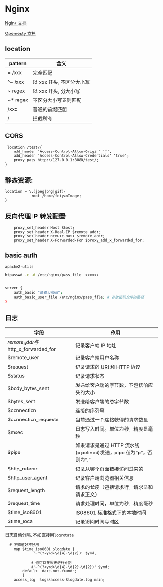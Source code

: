 # Nginx

[Nginx 文档](https://www.nginx.cn/doc/)

[Openresty 文档](https://moonbingbing.gitbooks.io/openresty-best-practices/content/)

## location

| pattern   | 含义                      |
| --------- | ------------------------- |
| = /xxx    | 完全匹配                  |
| ^~ /xxx   | 以 xxx 开头, 不区分大小写 |
| ~ regex   | 以 xxx 开头, 分大小写     |
| ~\* regex | 不区分大小写正则匹配      |
| /xxx      | 普通的前缀匹配            |
| /         | 拦截所有                  |

## CORS

```nginx
 location /test/{
    add_header 'Access-Control-Allow-Origin' '*';
    add_header 'Access-Control-Allow-Credentials' 'true';
    proxy_pass http://127.0.0.1:8080/test/;
}
```

## 静态资源:

```nginx
location ~ \.(jpeg|png|gif){
            root /home/feiyanImage;
}
```

## 反向代理 IP 转发配置:

```nginx
    proxy_set_header Host $host;
    proxy_set_header X-Real-IP $remote_addr;
    proxy_set_header REMOTE-HOST $remote_addr;
    proxy_set_header X-Forwarded-For $proxy_add_x_forwarded_for;
```

## basic auth

<code>apache2-utils</code>

```bash
htpasswd -c -d /etc/nginx/pass_file  xxxxxx


server {
    auth_basic "请输入密码";
    auth_basic_user_file /etc/nginx/pass_file; # 存放密码文件的路径
}
```

## 日志

| 字段                                | 作用                                                               |
| ----------------------------------- | ------------------------------------------------------------------ |
| $remote_addr与$http_x_forwarded_for | 记录客户端 IP 地址                                                 |
| $remote_user                        | 记录客户端用户名称                                                 |
| $request                            | 记录请求的 URI 和 HTTP 协议                                        |
| $status                             | 记录请求状态                                                       |
| $body_bytes_sent                    | 发送给客户端的字节数，不包括响应头的大小                           |
| $bytes_sent                         | 发送给客户端的总字节数                                             |
| $connection                         | 连接的序列号                                                       |
| $connection_requests                | 当前通过一个连接获得的请求数量                                     |
| $msec                               | 日志写入时间。单位为秒，精度是毫秒                                 |
| $pipe                               | 如果请求是通过 HTTP 流水线(pipelined)发送，pipe 值为“p”，否则为“.” |
| $http_referer                       | 记录从哪个页面链接访问过来的                                       |
| $http_user_agent                    | 记录客户端浏览器相关信息                                           |
| $request_length                     | 请求的长度（包括请求行，请求头和请求正文）                         |
| $request_time                       | 请求处理时间，单位为秒，精度毫秒                                   |
| $time_iso8601                       | ISO8601 标准格式下的本地时间                                       |
| $time_local                         | 记录访问时间与时区                                                 |

日志自动分隔, 不如直接用`logrotate`

```nginx
  # 不知道好不好用
    map $time_iso8601 $logdate {
 			 '~^(?<ymd>\d{4}-\d{2})' $ymd;

 			# 也可以按照天进行分割
 			#'~^(?<ymd>\d{4}-\d{2}-\d{2})' $ymd;
  		default  date-not-found';
		}
    access_log  logs/access-$logdate.log main;
```
